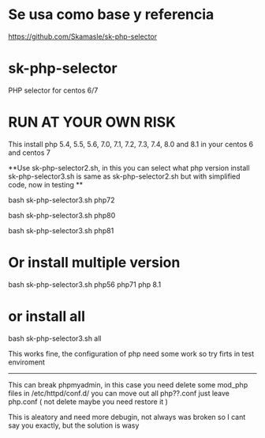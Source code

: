 # Se usa como base y referencia
https://github.com/Skamasle/sk-php-selector

# sk-php-selector
PHP selector for centos 6/7 

# RUN AT YOUR OWN RISK

This install php 5.4, 5.5, 5.6, 7.0, 7.1, 7.2, 7.3, 7.4, 8.0 and 8.1 in your centos 6 and centos 7

**Use sk-php-selector2.sh, in this you can select what php version install
sk-php-selector3.sh is same as sk-php-selector2.sh but with simplified code, now in testing **

bash sk-php-selector3.sh php72

bash sk-php-selector3.sh php80

bash sk-php-selector3.sh php81

# Or install multiple version

bash sk-php-selector3.sh php56 php71 php 8.1

# or install all

bash sk-php-selector3.sh all

This works fine, the configuration of php need some work so try firts in test enviroment

------------

This can break phpmyadmin, in this case you need delete some mod_php files in /etc/httpd/conf.d/ you can move out all php??.conf just leave php.conf ( not delete maybe you need restore it )

This is aleatory and need more debugin, not always was broken so I cant say you exactly, but the solution is wasy
